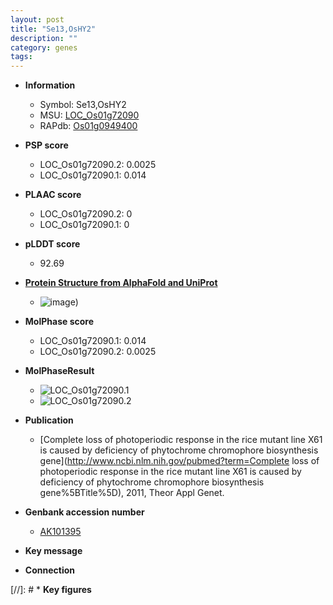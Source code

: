 ```yaml
---
layout: post
title: "Se13,OsHY2"
description: ""
category: genes
tags: 
---
```


* **Information**  
    + Symbol: Se13,OsHY2  
    + MSU: [LOC_Os01g72090](http://rice.plantbiology.msu.edu/cgi-bin/ORF_infopage.cgi?orf=LOC_Os01g72090)  
    + RAPdb: [Os01g0949400](http://rapdb.dna.affrc.go.jp/viewer/gbrowse_details/irgsp1?name=Os01g0949400)  

* **PSP score**  
    + LOC_Os01g72090.2: 0.0025 
    + LOC_Os01g72090.1: 0.014 

* **PLAAC score**  
    + LOC_Os01g72090.2: 0 
    + LOC_Os01g72090.1: 0 

* **pLDDT score**
    + 92.69

* **[Protein Structure from AlphaFold and UniProt](https://www.uniprot.org/uniprotkb/Q5JKX8/entry#structure)**
    + ![image](https://ricepsp.github.io/images/Q5/AF-Q5JKX8-F1.png))

* **MolPhase score**
    + LOC_Os01g72090.1: 0.014
    + LOC_Os01g72090.2: 0.0025

* **MolPhaseResult**
    + ![LOC_Os01g72090.1](https://ricepsp.github.io/pictures/LOC_Os01g/LOC_Os01g72090.1.png)
    + ![LOC_Os01g72090.2](https://ricepsp.github.io/pictures/LOC_Os01g/LOC_Os01g72090.2.png)

* **Publication**  
    + [Complete loss of photoperiodic response in the rice mutant line X61 is caused by deficiency of phytochrome chromophore biosynthesis gene](http://www.ncbi.nlm.nih.gov/pubmed?term=Complete loss of photoperiodic response in the rice mutant line X61 is caused by deficiency of phytochrome chromophore biosynthesis gene%5BTitle%5D), 2011, Theor Appl Genet.

* **Genbank accession number**  
    + [AK101395](http://www.ncbi.nlm.nih.gov/nuccore/AK101395)

* **Key message**  

* **Connection**  

[//]: # * **Key figures**  


